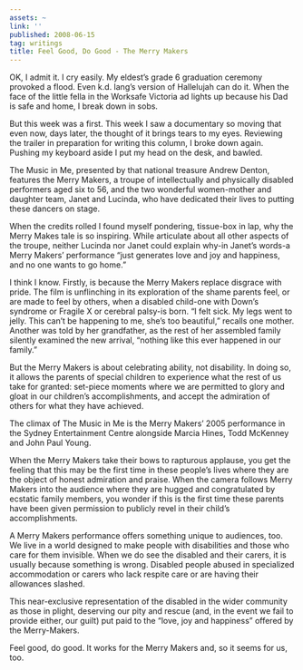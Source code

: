 ```yaml
---
assets: ~
link: ''
published: 2008-06-15
tag: writings
title: Feel Good, Do Good - The Merry Makers
---
```

OK, I admit it. I cry easily. My eldest’s grade 6 graduation ceremony
provoked a flood. Even k.d. lang’s version of Hallelujah can do it. When
the face of the little fella in the Worksafe Victoria ad lights up
because his Dad is safe and home, I break down in sobs.

But this week was a first. This week I saw a documentary so moving that
even now, days later, the thought of it brings tears to my eyes.
Reviewing the trailer in preparation for writing this column, I broke
down again. Pushing my keyboard aside I put my head on the desk, and
bawled.

The Music in Me, presented by that national treasure Andrew Denton,
features the Merry Makers, a troupe of intellectually and physically
disabled performers aged six to 56, and the two wonderful women-mother
and daughter team, Janet and Lucinda, who have dedicated their lives to
putting these dancers on stage.

When the credits rolled I found myself pondering, tissue-box in lap, why
the Merry Makes tale is so inspiring. While articulate about all other
aspects of the troupe, neither Lucinda nor Janet could explain why-in
Janet’s words-a Merry Makers’ performance “just generates love and joy
and happiness, and no one wants to go home.”

I think I know. Firstly, is because the Merry Makers replace disgrace
with pride. The film is unflinching in its exploration of the shame
parents feel, or are made to feel by others, when a disabled child-one
with Down’s syndrome or Fragile X or cerebral palsy-is born. “I felt
sick. My legs went to jelly. This can’t be happening to me, she’s too
beautiful,” recalls one mother. Another was told by her grandfather, as
the rest of her assembled family silently examined the new arrival,
“nothing like this ever happened in our family.”

But the Merry Makers is about celebrating ability, not disability. In
doing so, it allows the parents of special children to experience what
the rest of us take for granted: set-piece moments where we are
permitted to glory and gloat in our children’s accomplishments, and
accept the admiration of others for what they have achieved.

The climax of The Music in Me is the Merry Makers’ 2005 performance in
the Sydney Entertainment Centre alongside Marcia Hines, Todd McKenney
and John Paul Young.

When the Merry Makers take their bows to rapturous applause, you get the
feeling that this may be the first time in these people’s lives where
they are the object of honest admiration and praise. When the camera
follows Merry Makers into the audience where they are hugged and
congratulated by ecstatic family members, you wonder if this is the
first time these parents have been given permission to publicly revel in
their child’s accomplishments.

A Merry Makers performance offers something unique to audiences, too. We
live in a world designed to make people with disabilities and those who
care for them invisible. When we do see the disabled and their carers,
it is usually because something is wrong. Disabled people abused in
specialized accommodation or carers who lack respite care or are having
their allowances slashed.

This near-exclusive representation of the disabled in the wider
community as those in plight, deserving our pity and rescue (and, in the
event we fail to provide either, our guilt) put paid to the “love, joy
and happiness” offered by the Merry-Makers.

Feel good, do good. It works for the Merry Makers and, so it seems for
us, too.